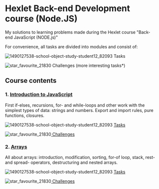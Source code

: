 # Hexlet Back-end Development course (Node.JS)

My solutions to learning problems made during the Hexlet course "Back-end JavaScript (NODE.js)"

For convenience, all tasks are divided into modules and consist of:

![1490127538-school-object-study-student12_82093](https://user-images.githubusercontent.com/92594363/140395393-48fb6377-2c9e-44cf-9fd4-f9142e0f184f.png) Tasks

![star_favourite_21830](https://user-images.githubusercontent.com/92594363/140395389-17512f5c-06b8-497c-8cc9-ef199ae1a90c.png)  Challenges (more interesting tasks*)

## Course contents <a name="paragraph1"></a>
 
 ### 1. <a href="https://github.com/MaryKurinova/Hexlet-Tasks/tree/main/%D0%92%D0%B2%D0%B5%D0%B4%D0%B5%D0%BD%D0%B8%D0%B5%20%D0%B2%20JS">Introduction to JavaScript</a>  <a name="subparagraph1"></a>

First if-elses, recursions, for- and while-loops and other work with the simplest types of data: strings and numbers. Export and import rules, pure functions, closures.

![1490127538-school-object-study-student12_82093](https://user-images.githubusercontent.com/92594363/140404931-bd38c0ad-aa52-4854-9c48-282945cad6a5.png) <a href="https://github.com/MaryKurinova/Hexlet-Tasks/tree/main/%D0%92%D0%B2%D0%B5%D0%B4%D0%B5%D0%BD%D0%B8%D0%B5%20%D0%B2%20JS/%D0%97%D0%B0%D0%B4%D0%B0%D0%BD%D0%B8%D1%8F">Tasks</a>

![star_favourite_21830](https://user-images.githubusercontent.com/92594363/140404930-a5835dce-2c16-4165-9e25-5e135ee56883.png)<a href="https://github.com/MaryKurinova/Hexlet-Tasks/tree/main/%D0%92%D0%B2%D0%B5%D0%B4%D0%B5%D0%BD%D0%B8%D0%B5%20%D0%B2%20JS/%D0%98%D1%81%D0%BF%D1%8B%D1%82%D0%B0%D0%BD%D0%B8%D1%8F"> Challenges </a>


 ### 2. <a href="https://github.com/MaryKurinova/Hexlet-Tasks/tree/main/Arrays">Arrays</a>  <a name="subparagraph1"></a>
 
 All about arrays: introduction, modification, sorting, for-of loop, stack, rest- and spread- operators, destructuring and nested arrays.

![1490127538-school-object-study-student12_82093](https://user-images.githubusercontent.com/92594363/140404931-bd38c0ad-aa52-4854-9c48-282945cad6a5.png) <a href="https://github.com/MaryKurinova/Hexlet-Tasks/tree/main/Arrays/%D0%97%D0%B0%D0%B4%D0%B0%D0%BD%D0%B8%D1%8F">Tasks</a>

![star_favourite_21830](https://user-images.githubusercontent.com/92594363/140404930-a5835dce-2c16-4165-9e25-5e135ee56883.png)<a href="https://github.com/MaryKurinova/Hexlet-Tasks/tree/main/Arrays/%D0%98%D1%81%D0%BF%D1%8B%D1%82%D0%B0%D0%BD%D0%B8%D1%8F"> Challenges </a>

